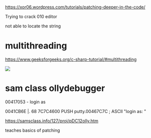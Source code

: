 https://xor06.wordpress.com/tutorials/patching-deeper-in-the-code/

Trying to crack 010 editor

not able to locate the string

# multithreading

https://www.geeksforgeeks.org/c-sharp-tutorial/#multithreading

![](2022-09-06-02-34-36.png)


# sam class ollydebugger

 00417053 - login as

0041CB6E  |. 68 7C7C4600    PUSH putty.00467C7C                      ;  ASCII "login as: "

https://samsclass.info/127/proj/pDC12olly.htm

teaches basics of patching


